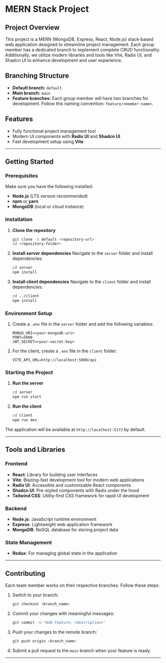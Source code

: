 # MERN Stack Project

## Project Overview
This project is a MERN (MongoDB, Express, React, Node.js) stack-based web application designed to streamline project management. Each group member has a dedicated branch to implement complete CRUD functionality. Additionally, we utilize modern libraries and tools like Vite, Radix UI, and Shadcn UI to enhance development and user experience.

## Branching Structure
- **Default branch:** `default`
- **Main branch:** `main`
- **Feature branches:** Each group member will have two branches for development. Follow this naming convention: `feature/<member-name>`.

## Features
- Fully functional project management tool
- Modern UI components with **Radix UI** and **Shadcn UI**
- Fast development setup using **Vite**

---

## Getting Started

### Prerequisites
Make sure you have the following installed:
- **Node.js** (LTS version recommended)
- **npm** or **yarn**
- **MongoDB** (local or cloud instance)

### Installation
1. **Clone the repository**
   ```bash
   git clone -b default <repository-url>
   cd <repository-folder>
   ```

2. **Install server dependencies**
   Navigate to the `server` folder and install dependencies:
   ```bash
   cd server
   npm install
   ```

3. **Install client dependencies**
   Navigate to the `client` folder and install dependencies:
   ```bash
   cd ../client
   npm install
   ```

### Environment Setup
1. Create a `.env` file in the `server` folder and add the following variables:
   ```env
   MONGO_URI=<your-mongodb-uri>
   PORT=5000
   JWT_SECRET=<your-secret-key>
   ```

2. For the client, create a `.env` file in the `client` folder:
   ```env
   VITE_API_URL=http://localhost:5000/api
   ```

### Starting the Project
1. **Run the server**
   ```bash
   cd server
   npm run start
   ```

2. **Run the client**
   ```bash
   cd client
   npm run dev
   ```

The application will be available at `http://localhost:5173` by default.

---

## Tools and Libraries

### Frontend
- **React**: Library for building user interfaces
- **Vite**: Blazing-fast development tool for modern web applications
- **Radix UI**: Accessible and customizable React components
- **Shadcn UI**: Pre-styled components with Radix under the hood
- **Tailwind CSS**: Utility-first CSS framework for rapid UI development

### Backend
- **Node.js**: JavaScript runtime environment
- **Express**: Lightweight web application framework
- **MongoDB**: NoSQL database for storing project data

### State Management
- **Redux**: For managing global state in the application

---

## Contributing
Each team member works on their respective branches. Follow these steps:
1. Switch to your branch:
   ```bash
   git checkout <branch_name>
   ```
2. Commit your changes with meaningful messages:
   ```bash
   git commit -m "Add feature: <description>"
   ```
3. Push your changes to the remote branch:
   ```bash
   git push origin <branch_name>
   ```
4. Submit a pull request to the `main` branch when your feature is ready.

---

